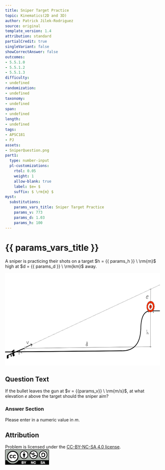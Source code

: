 ```yaml
---
title: Sniper Target Practice
topic: Kinematics(2D and 3D)
author: Patrick Jilek-Rodriguez
source: original
template_version: 1.4
attribution: standard
partialCredit: true
singleVariant: false
showCorrectAnswer: false
outcomes:
- 5.5.1.0
- 5.5.1.2
- 5.5.1.3
difficulty:
- undefined
randomization:
- undefined
taxonomy:
- undefined
span:
- undefined
length:
- undefined
tags:
- APSC181
- PJ
assets:
- SniperQuestion.png
part1:
  type: number-input
  pl-customizations:
    rtol: 0.05
    weight: 1
    allow-blank: true
    label: $e= $
    suffix: $ \rm{m} $
myst:
  substitutions:
    params_vars_title: Sniper Target Practice
    params_v: 773
    params_d: 1.03
    params_h: 100
---
```

# {{ params_vars_title }}
A sniper is practicing their shots on a target $h = {{ params_h }} \ \rm{m}$ high at $d = {{ params_d }} \ \rm{km}$ away.

<img src="SniperQuestion.png" height=300 alt="A gun points above a target at distance d and height h away. A straight dotted line goes from the muzzle of the gun to directly above the target. The dotted line is elevated at height e from the target." >

## Question Text

If the bullet leaves the gun at $v = {{params_v}} \ \rm{m/s}$, at what elevation $e$ above the target should the sniper aim?

### Answer Section

Please enter in a numeric value in $m$.

## Attribution

Problem is licensed under the [CC-BY-NC-SA 4.0 license](https://creativecommons.org/licenses/by-nc-sa/4.0/).<br> ![The Creative Commons 4.0 license requiring attribution-BY, non-commercial-NC, and share-alike-SA license.](https://raw.githubusercontent.com/firasm/bits/master/by-nc-sa.png)